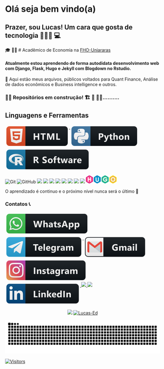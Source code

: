 # Olá seja bem vindo(a)


## Prazer, sou Lucas! Um cara que gosta de tecnologia 👨🏻‍💻 💻


🎓  👨‍🎓 # Acadêmico de Economia na [FHO-Uniararas](http://www.uniararas.br/)

#### Atualmente estou aprendendo de forma autodidata desenvolvimento web com Django, Flask, Hugo e Jekyll com Blogdown no Rstudio.

💾 Aqui estão meus arquivos, públicos voltados para Quant Finance, Análise de dados econômicos e Business intelligence e outros.

### 🚧🚧 Repositórios em construção! 🏗 👷 🧱🚧..........
## Linguagens e Ferramentas

<a href="#">
    <img src="svg/languages/html.svg" alt="html" style="vertical-align:top; margin:6px 4px">
  </a> 


 <a href="#">
    <img src="svg/languages/python.svg" alt="python" style="vertical-align:top; margin:6px 4px">
  </a>  


 <a href="#">
    <img src="svg/languages/rsoftware.svg" alt="rsoftware" style="vertical-align:top; margin:6px 4px">
  </a>   

![Git](https://img.shields.io/badge/-Git-black?style=flat-square&logo=git) 
![GitHub](https://img.shields.io/badge/-GitHub-181717?style=flat-square&logo=github)
  <img src="https://img.shields.io/badge/Jupyter-F37626.svg?&style=for-the-badge&logo=Jupyter&logoColor=white" /> <img src="https://img.shields.io/badge/Markdown-000000?style=for-the-badge&logo=markdown&logoColor=white" /> <img src="https://img.shields.io/badge/Django-092E20?style=for-the-badge&logo=django&logoColor=white" /> <img src="https://img.shields.io/badge/Flask-000000?style=for-the-badge&logo=flask&logoColor=white" /> <img src="https://img.shields.io/badge/Netlify-00C7B7?style=for-the-badge&logo=netlify&logoColor=white" /> <img src="https://img.shields.io/badge/conda-342B029.svg?&style=for-the-badge&logo=anaconda&logoColor=white"/> <img src="https://img.shields.io/badge/Jekyll-CC0000?style=for-the-badge&logo=Jekyll&logoColor=white"/> <img src="https://img.shields.io/badge/PowerBI-F2C811?style=for-the-badge&logo=Power%20BI&logoColor=black"/> <img src="https://raw.githubusercontent.com/gohugoio/gohugoioTheme/master/static/images/hugo-logo-wide.svg?sanitize=true" alt="Hugo" width="100">

O aprendizado é continuo e o próximo nível nunca será o último 🚀 

### Contatos 📞

<a href="https://bit.ly/3uMmzeI">
    <img src="svg/social/whatsapp.svg"  alt="whatsapp" style="vertical-align:top; margin:6px 4px">
  </a>

  <a href="https://bit.ly/2QjsTeT">
    <img src="svg/social/telegram.svg"  alt="telegram" style="vertical-align:top; margin:6px 4px">
  </a> 

  <a href="mailto:lucas.eduuardoo@alunos.fho.edu.br">
    <img src="svg/social/gmail.svg"  alt="gmail" style="vertical-align:top; margin:6px 4px">
  </a>  

<a href="https://bit.ly/3ybr0Sj">
    <img src="svg/social/instagram.svg"   alt="instagram" style="vertical-align:top; margin:6px 4px">
  </a>  

<a href="https://bit.ly/2RU9X6B">
    <img src="svg/social/linkedin.svg"  alt="linkedin" style="vertical-align:top; margin:6px 4px">
  </a>  

<a href="https://bit.ly/33L8m5P">
<img src="https://img.shields.io/badge/Facebook-1877F2?style=for-the-badge&logo=facebook&logoColor=white" /> </a>


<img src="https://img.shields.io/badge/Discord-7289DA?style=for-the-badge&logo=discord&logoColor=white" />


  
<p align = "center">
  <a href="https://github.com/Lucas-Ed "><img src="https://github-readme-stats.vercel.app/api/top-langs/?username=Lucas-Ed&layout=compact&theme=dark"/></a> 
  <a href="https://github.com/Lucas-Ed "><img src="https://github-readme-stats.vercel.app/api?username=Lucas-Ed&show_icons=true&theme=dark&include_all_commits=true&count_private=true" alt="Lucas-Ed"/></a>
</p>

  ![Snake animation](https://github.com//Lucas-Ed/Lucas-Ed/blob/output/github-contribution-grid-snake.svg)

[![Visitors](https://visitor-badge.glitch.me/badge?page_id=github/Lucas-Ed)](https://github.com/Lucas-Ed)














